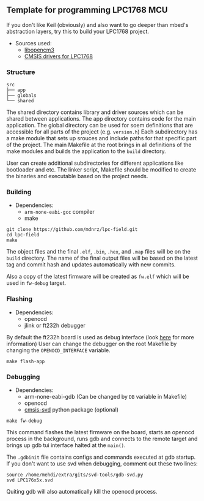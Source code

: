 ## Template for programming LPC1768 MCU
If you don't like Keil (obviously) and also want to go deeper than mbed's abstraction layers, try this to build your LPC1768 project.
- Sources used:
    - [libopencm3](https://github.com/libopencm3/libopencm3)
    - [CMSIS drivers for LPC1768](https://drive.google.com/open?id=1qdtXqvLqQoIKSMrtabgRIH5fCs94qsPv)

### Structure

```
src
├── app
├── globals
└── shared
```

The shared directory contains library and driver sources which can be shared between applications.
The app directory contains code for the main application.
The global directory can be used for soem definitions that are accessible for all parts of the project (e.g. `version.h`)
Each subdirectory has a make module that sets up srouces and include paths for that specific part of the project.
The main Makefile at the root brings in all definitions of the make modules and builds the application to the `build`
directory.

User can create additional subdirectories for different applications like bootloader and etc. The linker script,
Makefile should be modified to create the binaries and executable based on the project needs.

### Building
- Dependencies: 
    - `arm-none-eabi-gcc` compiler
    - make

```
git clone https://github.com/mdnrz/lpc-field.git
cd lpc-field
make
```
The object files and the final `.elf`, `.bin`, `.hex`, and `.map` files will be on the `build` directory. The name
of the final output files will be based on the latest tag and commit hash and updates automatically with new
commits.

Also a copy of the latest firmware will be created as `fw.elf` which will be used in `fw-debug` target.

### Flashing
- Dependencies:
    - openocd
    - jlink or ft232h debugger

By default the ft232h board is used as debug interface
(look
[here](https://github.com/m3y54m/cjmcu-ft232hq-programmer?utm_source=pocket_shared)
for more information)
User can change the debugger on the root Makefile by changing the `OPENOCD_INTERFACE` variable.

```
make flash-app
```

### Debugging
- Dependencies:
    - arm-none-eabi-gdb (Can be changed by `DB` variable in Makefile)
    - openocd
    - [cmsis-svd](https://github.com/cmsis-svd/cmsis-svd) python package (optional)
     
```
make fw-debug
```
This command flashes the latest firmware on the board, starts an openocd process in the background, runs
gdb and connects to the remote target and brings up gdb tui interface halted at the `main()`.

The `.gdbinit` file contains configs and commands executed at gdb startup. If you don't want to use svd 
when debugging, comment out these two lines:
```
source /home/mehdi/extra/gits/svd-tools/gdb-svd.py
svd LPC176x5x.svd
```
Quiting gdb will also automatically kill the openocd process.
